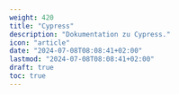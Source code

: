 ```yaml
---
weight: 420
title: "Cypress"
description: "Dokumentation zu Cypress."
icon: "article"
date: "2024-07-08T08:08:41+02:00"
lastmod: "2024-07-08T08:08:41+02:00"
draft: true
toc: true
---
```

